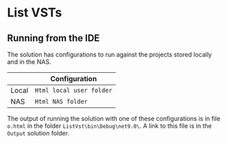 # List VSTs

## Running from the IDE

The solution has configurations to run against the projects stored locally and in the NAS.

|       | Configuration            |
|-------|--------------------------|
| Local | `Html local user folder` |
| NAS   | `Html NAS folder`        |

The output of running the solution with one of these configurations is in file `o.html` in
the folder `ListVst\bin\Debug\net9.0\`. A link to this file is in the `Output`
solution folder.

